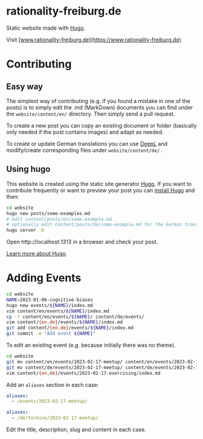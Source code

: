 # rationality-freiburg.de

Static website made with [Hugo](https://gohugo.io/).

Visit [www.rationality-freiburg.de](https://www.rationality-freiburg.de)


# Contributing

## Easy way

The simplest way of contributing (e.g. if you found a mistake in one of the
posts) is to simply edit the .md (MarkDown) documents you can find under the
`website/content/en/` directory. Then simply send a pull request.

To create a new post you can copy an existing document or folder (basically
only needed if the post contains images) and adapt as needed.

To create or update German translations you can use
[DeepL](https://www.deepl.com/translator) and modify/create corresponding files
under `website/content/de/` .


## Using hugo

This website is created using the static site generator
[Hugo](https://gohugo.io/). If you want to contribute frequently or want to
preview your post you can [install
Hugo](https://gohugo.io/getting-started/installing/) and then:

```bash
cd website
hugo new posts/some-examples.md
# edit content/posts/en/some-example.md
# optionally edit content/posts/de/some-example.md for the German translation
hugo server -D
```

Open http://localhost:1313 in a browser and check your post.

[Learn more about Hugo](https://gohugo.io/getting-started/quick-start/).


# Adding Events

```bash
cd website
NAME=2023-01-06-cognitive-biases
hugo new events/${NAME}/index.md
vim content/en/events/${NAME}/index.md
cp -r content/en/events/${NAME}/ content/de/events/
vim content/{en,de}/events/${NAME}/index.md
git add content/{en,de}/events/${NAME}/index.md
git commit -m "Add event ${NAME}"
```

To edit an existing event (e.g. because initially there was no theme).

```bash
cd website
git mv content/en/events/2023-02-17-meetup/ content/en/events/2023-02-17-exercising/
git mv content/de/events/2023-02-17-meetup/ content/de/events/2023-02-17-exercising/
vim content/{en,de}/events/2023-02-17-exercising/index.md
```

Add an `aliases` section in each case:

```yaml
aliases:
  - /events/2023-02-17-meetup/
```

```yaml
aliases:
  - /de/termine/2023-02-17-meetup/
```

Edit the title, description, slug and content in each case.
